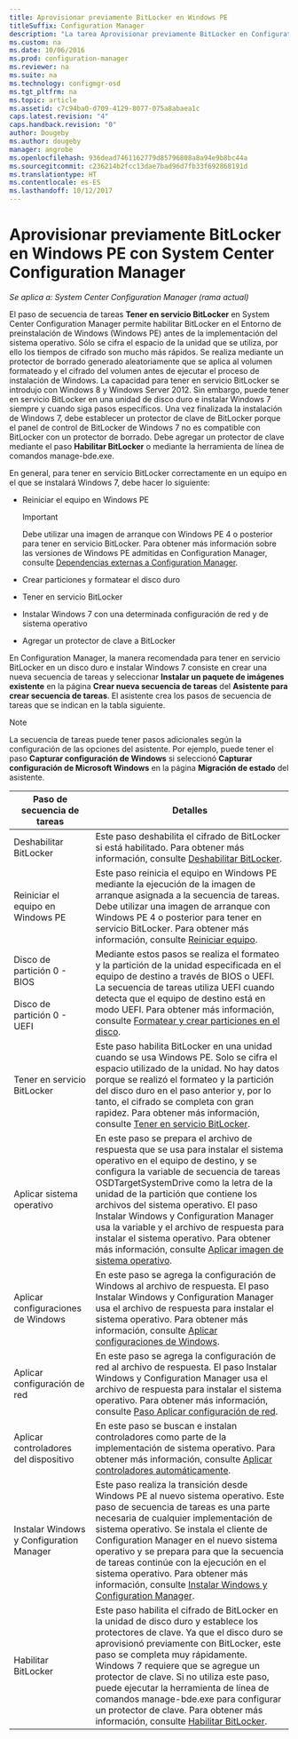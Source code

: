 ```yaml
---
title: Aprovisionar previamente BitLocker en Windows PE
titleSuffix: Configuration Manager
description: "La tarea Aprovisionar previamente BitLocker en Configuration Manager habilita BitLocker en el Entorno de preinstalación de Windows antes de la implementación del sistema operativo."
ms.custom: na
ms.date: 10/06/2016
ms.prod: configuration-manager
ms.reviewer: na
ms.suite: na
ms.technology: configmgr-osd
ms.tgt_pltfrm: na
ms.topic: article
ms.assetid: c7c94ba0-d709-4129-8077-075a8abaea1c
caps.latest.revision: "4"
caps.handback.revision: "0"
author: Dougeby
ms.author: dougeby
manager: angrobe
ms.openlocfilehash: 936dead7461162779d85796808a8a94e9b8bc44a
ms.sourcegitcommit: c236214b2fcc13dae7bad96d7fb33f692868191d
ms.translationtype: HT
ms.contentlocale: es-ES
ms.lasthandoff: 10/12/2017
---
```

# <a name="preprovision-bitlocker-in-windows-pe-with-system-center-configuration-manager"></a>Aprovisionar previamente BitLocker en Windows PE con System Center Configuration Manager

*Se aplica a: System Center Configuration Manager (rama actual)*

El paso de secuencia de tareas **Tener en servicio BitLocker** en System Center Configuration Manager permite habilitar BitLocker en el Entorno de preinstalación de Windows (Windows PE) antes de la implementación del sistema operativo. Sólo se cifra el espacio de la unidad que se utiliza, por ello los tiempos de cifrado son mucho más rápidos. Se realiza mediante un protector de borrado generado aleatoriamente que se aplica al volumen formateado y el cifrado del volumen antes de ejecutar el proceso de instalación de Windows. La capacidad para tener en servicio BitLocker se introdujo con Windows 8 y Windows Server 2012. Sin embargo, puede tener en servicio BitLocker en una unidad de disco duro e instalar Windows 7 siempre y cuando siga pasos específicos. Una vez finalizada la instalación de Windows 7, debe establecer un protector de clave de BitLocker porque el panel de control de BitLocker de Windows 7 no es compatible con BitLocker con un protector de borrado. Debe agregar un protector de clave mediante el paso **Habilitar BitLocker** o mediante la herramienta de línea de comandos manage-bde.exe.  

 En general, para tener en servicio BitLocker correctamente en un equipo en el que se instalará Windows 7, debe hacer lo siguiente:  

-   Reiniciar el equipo en Windows PE  

    > [!IMPORTANT]  
    >  Debe utilizar una imagen de arranque con Windows PE 4 o posterior para tener en servicio BitLocker. Para obtener más información sobre las versiones de Windows PE admitidas en Configuration Manager, consulte [Dependencias externas a Configuration Manager](../plan-design/infrastructure-requirements-for-operating-system-deployment.md#BKMK_ExternalDependencies).  

-   Crear particiones y formatear el disco duro  

-   Tener en servicio BitLocker  

-   Instalar Windows 7 con una determinada configuración de red y de sistema operativo  

-   Agregar un protector de clave a BitLocker  

 En Configuration Manager, la manera recomendada para tener en servicio BitLocker en un disco duro e instalar Windows 7 consiste en crear una nueva secuencia de tareas y seleccionar **Instalar un paquete de imágenes existente** en la página **Crear nueva secuencia de tareas** del **Asistente para crear secuencia de tareas**. El asistente crea los pasos de secuencia de tareas que se indican en la tabla siguiente.  

> [!NOTE]  
>  La secuencia de tareas puede tener pasos adicionales según la configuración de las opciones del asistente. Por ejemplo, puede tener el paso **Capturar configuración de Windows** si seleccionó **Capturar configuración de Microsoft Windows** en la página **Migración de estado** del asistente.  

|Paso de secuencia de tareas|Detalles|  
|------------------------|-------------|  
|Deshabilitar BitLocker|Este paso deshabilita el cifrado de BitLocker si está habilitado. Para obtener más información, consulte [Deshabilitar BitLocker](../understand/task-sequence-steps.md#BKMK_DisableBitLocker).|  
|Reiniciar el equipo en Windows PE|Este paso reinicia el equipo en Windows PE mediante la ejecución de la imagen de arranque asignada a la secuencia de tareas. Debe utilizar una imagen de arranque con Windows PE 4 o posterior para tener en servicio BitLocker. Para obtener más información, consulte [Reiniciar equipo](../understand/task-sequence-steps.md#BKMK_RestartComputer).|  
|Disco de partición 0 - BIOS<br /><br /> Disco de partición 0 - UEFI|Mediante estos pasos se realiza el formateo y la partición de la unidad especificada en el equipo de destino a través de BIOS o UEFI. La secuencia de tareas utiliza UEFI cuando detecta que el equipo de destino está en modo UEFI. Para obtener más información, consulte [Formatear y crear particiones en el disco](../understand/task-sequence-steps.md#BKMK_FormatandPartitionDisk).|  
|Tener en servicio BitLocker|Este paso habilita BitLocker en una unidad cuando se usa Windows PE. Solo se cifra el espacio utilizado de la unidad. No hay datos porque se realizó el formateo y la partición del disco duro en el paso anterior y, por lo tanto, el cifrado se completa con gran rapidez. Para obtener más información, consulte [Tener en servicio BitLocker](../understand/task-sequence-steps.md#BKMK_PreProvisionBitLocker).|  
|Aplicar sistema operativo|En este paso se prepara el archivo de respuesta que se usa para instalar el sistema operativo en el equipo de destino, y se configura la variable de secuencia de tareas OSDTargetSystemDrive como la letra de la unidad de la partición que contiene los archivos del sistema operativo. El paso Instalar Windows y Configuration Manager usa la variable y el archivo de respuesta para instalar el sistema operativo. Para obtener más información, consulte [Aplicar imagen de sistema operativo](../understand/task-sequence-steps.md#BKMK_ApplyOperatingSystemImage).|  
|Aplicar configuraciones de Windows|En este paso se agrega la configuración de Windows al archivo de respuesta. El paso Instalar Windows y Configuration Manager usa el archivo de respuesta para instalar el sistema operativo. Para obtener más información, consulte [Aplicar configuraciones de Windows](../understand/task-sequence-steps.md#BKMK_ApplyWindowsSettings).|  
|Aplicar configuración de red|En este paso se agrega la configuración de red al archivo de respuesta. El paso Instalar Windows y Configuration Manager usa el archivo de respuesta para instalar el sistema operativo. Para obtener más información, consulte [Paso Aplicar configuración de red](../understand/task-sequence-steps.md#BKMK_ApplyNetworkSettings).|  
|Aplicar controladores del dispositivo|En este paso se buscan e instalan controladores como parte de la implementación de sistema operativo. Para obtener más información, consulte [Aplicar controladores automáticamente](../understand/task-sequence-steps.md#BKMK_AutoApplyDrivers).|  
|Instalar Windows y Configuration Manager|Este paso realiza la transición desde Windows PE al nuevo sistema operativo. Este paso de secuencia de tareas es una parte necesaria de cualquier implementación de sistema operativo. Se instala el cliente de Configuration Manager en el nuevo sistema operativo y se prepara para que la secuencia de tareas continúe con la ejecución en el sistema operativo. Para obtener más información, consulte [Instalar Windows y Configuration Manager](../understand/task-sequence-steps.md#BKMK_SetupWindowsandConfigMgr).|  
|Habilitar BitLocker|Este paso habilita el cifrado de BitLocker en la unidad de disco duro y establece los protectores de clave. Ya que el disco duro se aprovisionó previamente con BitLocker, este paso se completa muy rápidamente. Windows 7 requiere que se agregue un protector de clave. Si no utiliza este paso, puede ejecutar la herramienta de línea de comandos manage-bde.exe para configurar un protector de clave. Para obtener más información, consulte [Habilitar BitLocker](../understand/task-sequence-steps.md#BKMK_EnableBitLocker).|  
